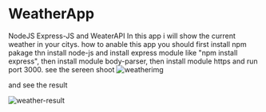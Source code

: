 # WeatherApp
NodeJS Express-JS and WeaterAPI
In this app i will show the current weather in your citys.
how to anable this app
you should first install npm pakage thn install node-js and install express module like "npm install express", then install module body-parser, then install module https
and run port 3000. see the sereen shoot
![weatherimg](https://user-images.githubusercontent.com/121923125/222231084-c7eb0acd-8a03-4d4e-9abf-e30f8a4d4056.PNG)

and see the result

![weather-result](https://user-images.githubusercontent.com/121923125/222231116-e9b750d2-4ca6-4772-9fe6-93e1f75d4503.PNG)
